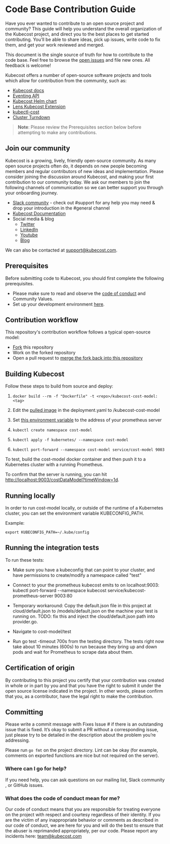 # Code Base Contribution Guide

Have you ever wanted to contribute to an open source project and community? This guide will help you understand the overall organization of the Kubecost project, and direct you to the best places to get started contributing. You’ll be able to share ideas, pick up issues, write code to fix them, and get your work reviewed and merged.

This document is the single source of truth for how to contribute to the code base. Feel free to browse the [open issues](https://github.com/kubecost/cost-model/issues) and file new ones. All feedback is welcome!

Kubecost offers a number of open-source software projects and tools which allow for contribution from the community, such as:
* [Kubecost docs](https://github.com/kubecost/docs)
* [Eventing API](https://github.com/kubecost/events)
* [Kubecost Helm chart](https://github.com/kubecost/cost-analyzer-helm-chart)
* [Lens Kubecost Extension](https://github.com/kubecost/kubecost-lens-extension)
* [kubectl-cost](https://github.com/kubecost/kubectl-cost)
* [Cluster Turndown](https://github.com/kubecost/cluster-turndown)

> **Note**: Please review the Prerequisites section below before attempting to make any contributions.

## Join our community 

Kubecost is a growing, lively, friendly open-source community. As many open source projects often do, it depends on new people becoming members and regular contributors of new ideas and implementation. Please consider joining the discussion around Kubecost, and making your first contribution to our community today. We ask our members to join the following channels of communication so we can better support you through your onboarding journey.

* [Slack community](https://kubecost.com/join-slack) - check out #support for any help you may need & drop your introduction in the #general channel
* [Kubecost Documentation](https://www.guide.kubecost.com/)
* Social media & blog
    * [Twitter ](https://twitter.com/kubecost)
    * [LinkedIn](https://www.linkedin.com/company/stackwatch/)
    * [Youtube](https://www.youtube.com/channel/UChIoMpeXm85T-kPCW1p9_PA)
    * [Blog](https://blog.kubecost.com/)

We can also be contacted at [support@kubecost.com](support@kubecost.com).

## Prerequisites

Before submitting code to Kubecost, you should first complete the following prerequisites. 

* Please make sure to read and observe the [code of conduct](https://github.com/kubecost/cost-model/blob/develop/CODE_OF_CONDUCT.md) and Community Values.
* Set up your development environment [here](https://github.com/kubecost/cost-model/blob/develop/CONTRIBUTING.md).

## Contribution workflow

This repository's contribution workflow follows a typical open-source model:

* [Fork](https://docs.github.com/en/get-started/quickstart/fork-a-repo) this repository
* Work on the forked repository
* Open a pull request to [merge the fork back into this repository](https://docs.github.com/en/pull-requests/collaborating-with-pull-requests/proposing-changes-to-your-work-with-pull-requests/creating-a-pull-request-from-a-fork)

## Building Kubecost

Follow these steps to build from source and deploy:

1. `docker build --rm -f "Dockerfile" -t <repo>/kubecost-cost-model:<tag>`

2. Edit the [pulled image](https://github.com/kubecost/cost-model/blob/master/kubernetes/deployment.yaml#L25) in the deployment.yaml to /kubecost-cost-model

3. Set [this environment variable](https://github.com/kubecost/cost-model/blob/master/kubernetes/deployment.yaml#L33) to the address of your prometheus server

4. `kubectl create namespace cost-model`

5. `kubectl apply -f kubernetes/ --namespace cost-model`

6. `kubectl port-forward --namespace cost-model service/cost-model 9003`

To test, build the cost-model docker container and then push it to a Kubernetes cluster with a running Prometheus.

To confirm that the server is running, you can hit [http://localhost:9003/costDataModel?timeWindow=1d](http://localhost:9003/costDataModel?timeWindow=1d).

## Running locally

In order to run cost-model locally, or outside of the runtime of a Kubernetes cluster, you can set the environment variable KUBECONFIG_PATH.

Example:

```
export KUBECONFIG_PATH=~/.kube/config
```
   
## Running the integration tests

To run these tests:

* Make sure you have a kubeconfig that can point to your cluster, and have permissions to create/modify a namespace called "test"

* Connect to your the prometheus kubecost emits to on localhost:9003: kubectl port-forward --namespace kubecost service/kubecost-prometheus-server 9003:80

* Temporary workaround: Copy the default.json file in this project at cloud/default.json to /models/default.json on the machine your test is running on. TODO: fix this and inject the cloud/default.json path into provider.go.

* Navigate to cost-model/test

* Run go test -timeout 700s from the testing directory. The tests right now take about 10 minutes (600s) to run because they bring up and down pods and wait for Prometheus to scrape data about them.

## Certification of origin

By contributing to this project you certify that your contribution was created in whole or in part by you and that you have the right to submit it under the open source license indicated in the project. In other words, please confirm that you, as a contributor, have the legal right to make the contribution.

## Committing

Please write a commit message with Fixes Issue # if there is an outstanding issue that is fixed. It’s okay to submit a PR without a corresponding issue, just please try to be detailed in the description about the problem you’re addressing.

Please run `go fmt` on the project directory. Lint can be okay (for example, comments on exported functions are nice but not required on the server).

### Where can I go for help?

If you need help, you can ask questions on our mailing list, Slack community , or GitHub issues.

### What does the code of conduct mean for me?

Our code of conduct means that you are responsible for treating everyone on the project with respect and courtesy regardless of their identity. If you are the victim of any inappropriate behavior or comments as described in our code of conduct, we are here for you and will do the best to ensure that the abuser is reprimanded appropriately, per our code. Please report any incidents here: [team@kubecost.com](mailto:team@kubecost.com)
